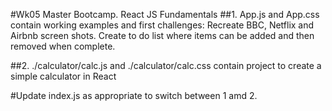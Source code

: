 #Wk05 Master Bootcamp. React JS Fundamentals
##1. App.js and App.css contain working examples and first challenges:
Recreate BBC, Netflix and Airbnb screen shots.
Create to do list where items can be added and then removed when complete.

##2. ./calculator/calc.js and ./calculator/calc.css contain project to create a simple calculator in React

#Update index.js as appropriate to switch between 1 amd 2.
